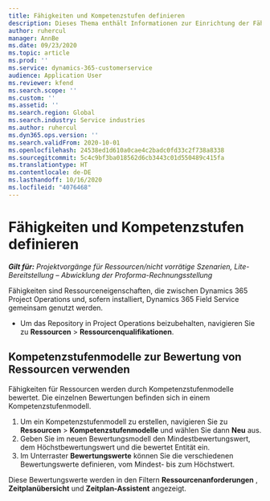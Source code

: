 ```yaml
---
title: Fähigkeiten und Kompetenzstufen definieren
description: Dieses Thema enthält Informationen zur Einrichtung der Fähigkeiten und Kompetenzstufenmodelle, um Ressourcen zu bewerten.
author: ruhercul
manager: AnnBe
ms.date: 09/23/2020
ms.topic: article
ms.prod: ''
ms.service: dynamics-365-customerservice
audience: Application User
ms.reviewer: kfend
ms.search.scope: ''
ms.custom: ''
ms.assetid: ''
ms.search.region: Global
ms.search.industry: Service industries
ms.author: ruhercul
ms.dyn365.ops.version: ''
ms.search.validFrom: 2020-10-01
ms.openlocfilehash: 24538ed1d610a0cae4c2badc0fd33c2f738a8338
ms.sourcegitcommit: 5c4c9bf3ba018562d6cb3443c01d550489c415fa
ms.translationtype: HT
ms.contentlocale: de-DE
ms.lasthandoff: 10/16/2020
ms.locfileid: "4076468"
---
```

# <a name="define-skills-and-proficiencies"></a>Fähigkeiten und Kompetenzstufen definieren

_**Gilt für:** Projektvorgänge für Ressourcen/nicht vorrätige Szenarien, Lite-Bereitstellung – Abwicklung der Proforma-Rechnungsstellung_

Fähigkeiten sind Ressourceneigenschaften, die zwischen Dynamics 365 Project Operations und, sofern installiert, Dynamics 365 Field Service gemeinsam genutzt werden. 

- Um das Repository in Project Operations beizubehalten, navigieren Sie zu **Ressourcen** \> **Ressourcenqualifikationen**. 

## <a name="use-proficiency-models-to-rate-resources"></a>Kompetenzstufenmodelle zur Bewertung von Ressourcen verwenden

Fähigkeiten für Ressourcen werden durch Kompetenzstufenmodelle bewertet. Die einzelnen Bewertungen befinden sich in einem Kompetenzstufenmodell. 

1. Um ein Kompetenzstufenmodell zu erstellen, navigieren Sie zu **Ressourcen** \> **Kompetenzstufenmodelle** und wählen Sie dann **Neu** aus.
2. Geben Sie im neuen Bewertungsmodell den Mindestbewertungswert, dem Höchstbewertungswert und die bewertet Entität ein.
3. Im Unterraster **Bewertungswerte** können Sie die verschiedenen Bewertungswerte definieren, vom Mindest- bis zum Höchstwert.


Diese Bewertungswerte werden in den Filtern **Ressourcenanforderungen** , **Zeitplanübersicht** und **Zeitplan-Assistent** angezeigt.

